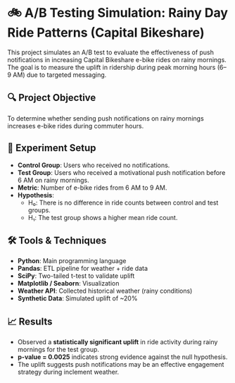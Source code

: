 # 🚲 A/B Testing Simulation: Rainy Day Ride Patterns (Capital Bikeshare)

This project simulates an A/B test to evaluate the effectiveness of push notifications in increasing Capital Bikeshare e-bike rides on rainy mornings. The goal is to measure the uplift in ridership during peak morning hours (6–9 AM) due to targeted messaging.

## 🔍 Project Objective
To determine whether sending push notifications on rainy mornings increases e-bike rides during commuter hours.

## 🧪 Experiment Setup
- **Control Group**: Users who received no notifications.
- **Test Group**: Users who received a motivational push notification before 6 AM on rainy mornings.
- **Metric**: Number of e-bike rides from 6 AM to 9 AM.
- **Hypothesis**:
  - H₀: There is no difference in ride counts between control and test groups.
  - H₁: The test group shows a higher mean ride count.

## 🛠️ Tools & Techniques
- **Python**: Main programming language
- **Pandas**: ETL pipeline for weather + ride data
- **SciPy**: Two-tailed t-test to validate uplift
- **Matplotlib / Seaborn**: Visualization
- **Weather API**: Collected historical weather (rainy conditions)
- **Synthetic Data**: Simulated uplift of ~20%

## 📈 Results
- Observed a **statistically significant uplift** in ride activity during rainy mornings for the test group.
- **p-value = 0.0025** indicates strong evidence against the null hypothesis.
- The uplift suggests push notifications may be an effective engagement strategy during inclement weather.


